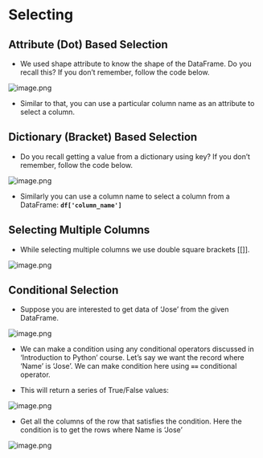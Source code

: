# Selecting

## Attribute (Dot) Based Selection

* We used shape attribute to know the shape of the DataFrame. Do you recall this? If you don’t remember, follow the code below.









![image.png](https://dphi-live.s3.amazonaws.com/media_uploads/image_36ff3156ecea49e69344738d276dc835.png)









* Similar to that, you can use a particular column name as an attribute to select a column.

## Dictionary (Bracket) Based Selection

* Do you recall getting a value from a dictionary using key? If you don’t remember, follow the code below.









![image.png](https://dphi-live.s3.amazonaws.com/media_uploads/image_a15ca5aae63e4136a75e459b947b484a.png)







* Similarly you can use a column name to select a column from a DataFrame: **`df['column_name']`**

## Selecting Multiple Columns

* While selecting multiple columns we use double square brackets [[]].









![image.png](https://dphi-live.s3.amazonaws.com/media_uploads/image_3722b9eae6614e6c9e6adaff467205af.png)









## Conditional Selection

* Suppose you are interested to get data of ‘Jose’ from the given DataFrame.





![image.png](https://dphi-live.s3.amazonaws.com/media_uploads/image_3bc41f8f29704635bc3fd005fb5e99bb.png)




* We can make a condition using any conditional operators discussed in ‘Introduction to Python’ course. Let’s say we want the record where ‘Name’ is ‘Jose’. We can make condition here using **`==`** conditional operator.

* This will return a series of True/False values:




![image.png](https://dphi-live.s3.amazonaws.com/media_uploads/image_3a3819cd4a314f979020454c7f08dcf4.png)




* Get all the columns of the row that satisfies the condition. Here the condition is to get the rows where Name is ‘Jose’



![image.png](https://dphi-live.s3.amazonaws.com/media_uploads/image_3d2d8eb748714e0aa70f2c9a8b396967.png)